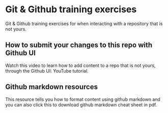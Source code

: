 # Git & Github training exercises

Git & Github training exercises for when interacting with a repository that is not yours.

## How to submit your changes to this repo with Github UI 

Watch this video to learn how to add content to a repo that is not yours, through the Github UI: YouTube tutorial.


## Github markdown resources

This resource tells you how to format content using github markdown and you can also click this to download github markdown cheat sheet in pdf.

